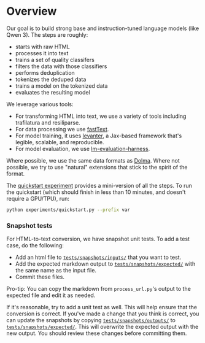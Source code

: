 # Overview

Our goal is to build strong base and instruction-tuned language models (like Qwen 3).
The steps are roughly:

* starts with raw HTML
* processes it into text
* trains a set of quality classifers
* filters the data with those classifiers
* performs deduplication
* tokenizes the deduped data
* trains a model on the tokenized data
* evaluates the resulting model

We leverage various tools:

- For transforming HTML into text, we use a variety of tools including
  trafilatura and resiliparse.
- For data processing we use [fastText](https://fasttext.cc/).
- For model training, it uses [levanter](https://github.com/stanford-crfm/levanter),
  a Jax-based framework that's legible, scalable, and reproducible.
- For model evaluation, we use [lm-evaluation-harness](https://github.com/EleutherAI/lm-evaluation-harness).

Where possible, we use the same data formats as [Dolma](https://github.com/allenai/dolma). Where not possible, we try to use "natural" extensions that stick to the spirit of the format.

The [quickstart experiment](../../experiments/quickstart.py) provides a mini-version of
all the steps.  To run the quickstart (which should finish in less than 10
minutes, and doesn't require a GPU/TPU), run:

```bash
python experiments/quickstart.py --prefix var
```

### Snapshot tests

For HTML-to-text conversion, we have snapshot unit tests.  To add a test case,
do the following:

* Add an html file to [`tests/snapshots/inputs/`](../../tests/snapshots/inputs) that you want to test.
* Add the expected markdown output to [`tests/snapshots/expected/`](../../tests/snapshots/expected)
  with the same name as the input file.
* Commit these files.

Pro-tip: You can copy the markdown from `process_url.py`'s output to the
expected file and edit it as needed.

If it's reasonable, try to add a unit test as well. This will help ensure that
the conversion is correct. If you've made a change that you think is correct,
you can update the snapshots by copying [`tests/snapshots/outputs/`](../../tests/snapshots/outputs) to
[`tests/snapshots/expected/`](../../tests/snapshots/expected). This will overwrite the expected output with the
new output. You should review these changes before committing them.
